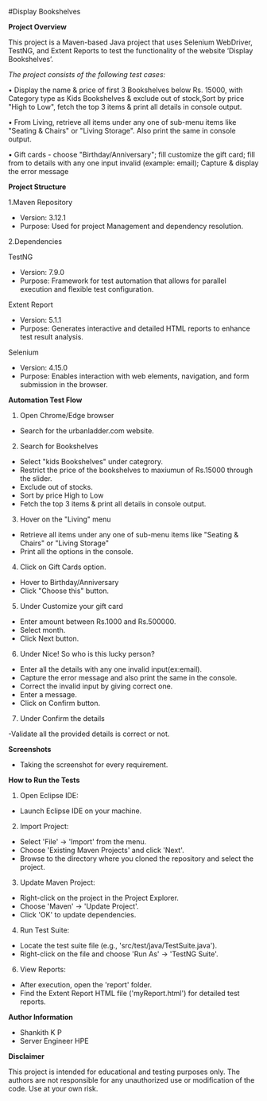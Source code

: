 #Display Bookshelves

**Project Overview**
 
This project is a Maven-based Java project that uses Selenium WebDriver, TestNG, and Extent Reports to test the functionality of the website ‘Display Bookshelves’.
 
*The project consists of the following test cases:*

•	Display the name & price of first 3 Bookshelves below Rs. 15000, with Category type as Kids Bookshelves & exclude out of stock,Sort by price "High 	to Low", fetch the top 3 items & print all details in console output.

•	From Living, retrieve all items under any one of sub-menu items like  "Seating & Chairs" or "Living Storage". Also print the same in console output.

•	Gift cards - choose "Birthday/Anniversary"; fill customize the gift card; fill from to details with any one input invalid (example: email); Capture 	& display the error message
 
**Project Structure**
 
1.Maven Repository
 
- Version: 3.12.1
- Purpose: Used for project Management and dependency resolution.
 
2.Dependencies
  
TestNG
- Version: 7.9.0
- Purpose: Framework for test automation that allows for parallel execution and flexible test configuration.
 
Extent Report
- Version: 5.1.1
- Purpose: Generates interactive and detailed HTML reports to enhance test result analysis.
 
Selenium
- Version: 4.15.0
- Purpose: Enables interaction with web elements, navigation, and form submission in the browser.

 
**Automation Test Flow**
 
1. Open Chrome/Edge browser

- Search for the urbanladder.com website.
 
2. Search for Bookshelves

- Select "kids Bookshelves" under categrory.
- Restrict the price of the bookshelves to maxiumun of Rs.15000 through the slider.
- Exclude out of stocks.
- Sort by price High to Low 
- Fetch the top 3 items & print all details in console output.

3. Hover on the "Living" menu

- Retrieve all items under any one of sub-menu items like  "Seating & Chairs" or "Living Storage"
- Print all the options in the console.

4. Click on Gift Cards option.

- Hover to Birthday/Anniversary
- Click "Choose this" button.
 
5. Under Customize your gift card

- Enter amount between Rs.1000 and Rs.500000.
- Select month.
- Click Next button.

6. Under Nice! So who is this lucky person?

- Enter all the details with any one invalid input(ex:email).
- Capture the error message and also print the same in the console.
- Correct the invalid input by giving correct one.
- Enter a message.
- Click on Confirm button.

7. Under Confirm the details

-Validate all the provided details is correct or not.


**Screenshots**

- Taking the screenshot for every requirement.

**How to Run the Tests**
 
1. Open Eclipse IDE:
- Launch Eclipse IDE on your machine.
 
2. Import Project:
- Select 'File' -> 'Import' from the menu.
- Choose 'Existing Maven Projects' and click 'Next'.
- Browse to the directory where you cloned the repository and select the project.
 
3. Update Maven Project:
- Right-click on the project in the Project Explorer.
- Choose 'Maven' -> 'Update Project'.
- Click 'OK' to update dependencies.
 
4. Run Test Suite:
- Locate the test suite file (e.g., 'src/test/java/TestSuite.java').
- Right-click on the file and choose 'Run As' -> 'TestNG Suite'.
 
6. View Reports:
- After execution, open the 'report' folder.
- Find the Extent Report HTML file ('myReport.html') for detailed test reports.
 
**Author Information**
 
- Shankith K P
- Server Engineer HPE 


**Disclaimer**
 
This project is intended for educational and testing purposes only. The authors are not responsible for any unauthorized use or modification of the code. Use at your own risk.
